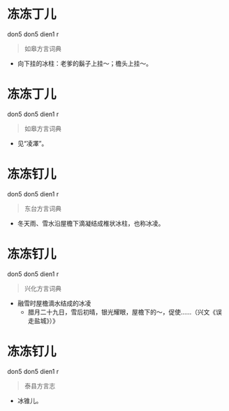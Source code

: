 # 冻冻丁儿
don5 don5 dien1 r
> 如皋方言词典
- 向下挂的冰柱：老爹的鬍子上挂～；檐头上挂～。

# 冻冻丁儿
don5 don5 dien1 r
> 如皋方言词典
- 见“凌凙”。

# 冻冻钉儿
don5 don5 dien1 r
> 东台方言词典
- 冬天雨、雪水沿屋檐下滴凝结成椎状冰柱，也称冰凌。

# 冻冻钉儿
don5 don5 dien1 r
> 兴化方言词典
- 融雪时屋檐滴水结成的冰凌
  - 腊月二十九日，雪后初晴，银光耀眼，屋檐下的～，促使……（兴文《误走盐城》）》

# 冻冻钉儿
don5 don5 dien1 r
> 泰县方言志
- 冰锥儿。
